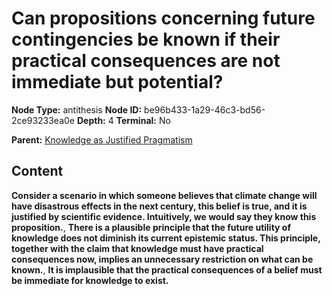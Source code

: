 # Can propositions concerning future contingencies be known if their practical consequences are not immediate but potential?

**Node Type:** antithesis
**Node ID:** be96b433-1a29-46c3-bd56-2ce93233ea0e
**Depth:** 4
**Terminal:** No

**Parent:** [Knowledge as Justified Pragmatism](knowledge-as-justified-pragmatism-synthesis-baa3c4b3-b891-48f2-9cc9-9ff44677b6a3.md)

## Content

**Consider a scenario in which someone believes that climate change will have disastrous effects in the next century, this belief is true, and it is justified by scientific evidence. Intuitively, we would say they know this proposition.**, **There is a plausible principle that the future utility of knowledge does not diminish its current epistemic status. This principle, together with the claim that knowledge must have practical consequences now, implies an unnecessary restriction on what can be known.**, **It is implausible that the practical consequences of a belief must be immediate for knowledge to exist.**
